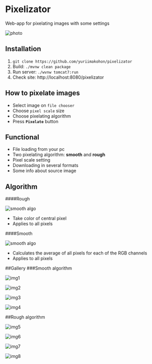 # Pixelizator

Web-app for pixelating images with some settings

<p>
  <img src="https://i.ibb.co/dmJwWF7/Screen-Shot-2020-11-02-at-5-31-32-PM.png" alt="photo">
</p>

## Installation
1. `git clone https://github.com/yuriimakohon/pixelizator`
2. Build: `./mvnw clean package`
3. Run server: `./wvnw tomcat7:run`
4. Check site: http://localhost:8080/pixelizator

## How to pixelate images
* Select image on `file chooser`
* Choose `pixel scale` size
* Choose pixelating algorithm
* Press **`Pixelate`** button

## Functional
* File loading from your pc
* Two pixelating algorithm: **smooth** and **rough**
* Pixel scale setting
* Downloading in several formats
* Some info about source image

## Algorithm
####Rough
<p>
  <img src="https://i.ibb.co/znnbPqV/Frame-1.png" alt="smooth algo">
</p>

* Take color of central pixel
* Applies to all pixels

####Smooth
<p>
  <img src="https://i.ibb.co/Sm3SP9H/Frame-1-1.png" alt="smooth algo">
</p>

* Calculates the average of all pixels for each of the RGB channels
* Applies to all pixels

##Gallery
###Smooth algorithm
<p>
<a><img src="https://i.ibb.co/cXC8pDj/Screen-Shot-2020-11-02-at-6-10-04-PM.png" alt="img1"></a>
</p>
<p>
<a><img src="https://i.ibb.co/jDqxScz/Screen-Shot-2020-11-02-at-6-45-05-PM.png" alt="img2"></a>
</p>
<p>
<a><img src="https://i.ibb.co/98QDz5R/Screen-Shot-2020-11-02-at-6-46-45-PM.png" alt="img3"></a>
</p>
<p>
<a><img src="https://i.ibb.co/4PZcrMX/Screen-Shot-2020-11-02-at-6-48-53-PM.png" alt="img4"></a>
</p>

##Rough algorithm
<p>
<a><img src="https://i.ibb.co/DLb6f12/Screen-Shot-2020-11-02-at-6-10-15-PM.png" alt="img5"></a>
</p>
<p>
<a><img src="https://i.ibb.co/XxxBLmR/Screen-Shot-2020-11-02-at-6-45-12-PM.png" alt="img6"></a>
</p>
<p>
<a><img src="https://i.ibb.co/x5dJzCM/Screen-Shot-2020-11-02-at-6-46-33-PM.png" alt="img7"></a>
</p>
<p>
<a><img src="https://i.ibb.co/9T4HVsm/Screen-Shot-2020-11-02-at-6-48-41-PM.png" alt="img8"></a>
</p>
